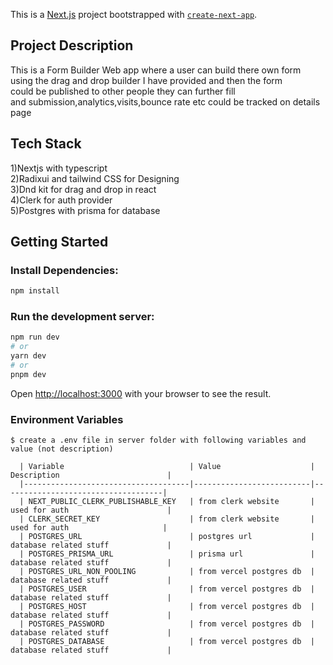 This is a [Next.js](https://nextjs.org/) project bootstrapped with [`create-next-app`](https://github.com/vercel/next.js/tree/canary/packages/create-next-app).

## Project Description
This is a Form Builder Web app where a user can build there own form<br/>
using the drag and drop builder I have provided and then the form <br/>
could be published to other people they can further fill <br/>
and submission,analytics,visits,bounce rate etc could be tracked on details page

## Tech Stack
1)Nextjs with typescript<br/>
2)Radixui and tailwind CSS for Designing<br/>
3)Dnd kit for drag and drop in react<br/>
4)Clerk for auth provider<br/>
5)Postgres with prisma for database<br/>

## Getting Started

### Install Dependencies:
```bash 
npm install

```

### Run the development server:

```bash
npm run dev
# or
yarn dev
# or
pnpm dev
```

Open [http://localhost:3000](http://localhost:3000) with your browser to see the result.

### Environment Variables

    $ create a .env file in server folder with following variables and value (not description)

      | Variable                            | Value                    | Description                        |
      |-------------------------------------|--------------------------|------------------------------------|
      | NEXT_PUBLIC_CLERK_PUBLISHABLE_KEY   | from clerk website       | used for auth                      |
      | CLERK_SECRET_KEY                    | from clerk website       |  used for auth                     |
      | POSTGRES_URL                        | postgres url             | database related stuff             |
      | POSTGRES_PRISMA_URL                 | prisma url               | database related stuff             |
      | POSTGRES_URL_NON_POOLING            | from vercel postgres db  | database related stuff             |
      | POSTGRES_USER                       | from vercel postgres db  | database related stuff             |
      | POSTGRES_HOST                       | from vercel postgres db  | database related stuff             |
      | POSTGRES_PASSWORD                   | from vercel postgres db  | database related stuff             |
      | POSTGRES_DATABASE                   | from vercel postgres db  | database related stuff             |


